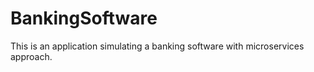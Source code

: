 # BankingSoftware
This is an application simulating a banking software with microservices approach.
